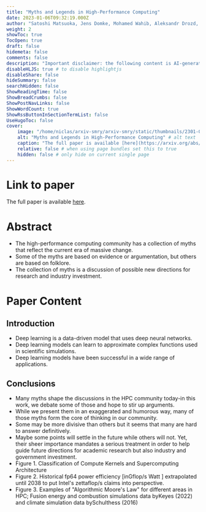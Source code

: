 ```yaml
---
title: "Myths and Legends in High-Performance Computing"
date: 2023-01-06T09:32:19.000Z
author: "Satoshi Matsuoka, Jens Domke, Mohamed Wahib, Aleksandr Drozd, Torsten Hoefler"
weight: 2
showToc: true
TocOpen: true
draft: false
hidemeta: false
comments: false
description: "Important disclaimer: the following content is AI-generated, please make sure to fact check the presented information by reading the full paper."
disableHLJS: true # to disable highlightjs
disableShare: false
hideSummary: false
searchHidden: false
ShowReadingTime: false
ShowBreadCrumbs: false
ShowPostNavLinks: false
ShowWordCount: true
ShowRssButtonInSectionTermList: false
UseHugoToc: false
cover:
    image: "/home/niclas/arxiv-smry/arxiv-smry/static/thumbnails/2301-02432v1.webp" # image path/url
    alt: "Myths and Legends in High-Performance Computing" # alt text
    caption: "The full paper is available [here](https://arxiv.org/abs/2301.02432)." # display caption under cover
    relative: false # when using page bundles set this to true
    hidden: false # only hide on current single page
---
```


# Link to paper
The full paper is available [here](https://arxiv.org/abs/2301.02432).


# Abstract
- The high-performance computing community has a collection of myths that reflect the current era of massive change.
- Some of the myths are based on evidence or argumentation, but others are based on folklore.
- The collection of myths is a discussion of possible new directions for research and industry investment.

# Paper Content

## Introduction
- Deep learning is a data-driven model that uses deep neural networks.
- Deep learning models can learn to approximate complex functions used in scientific simulations.
- Deep learning models have been successful in a wide range of applications.

## Conclusions
- Many myths shape the discussions in the HPC community today-in this work, we debate some of those and hope to stir up arguments.
- While we present them in an exaggerated and humorous way, many of those myths form the core of thinking in our community.
- Some may be more divisive than others but it seems that many are hard to answer definitively.
- Maybe some points will settle in the future while others will not. Yet, their sheer importance mandates a serious treatment in order to help guide future directions for academic research but also industry and government investment.
- Figure 1. Classification of Compute Kernels and Supercomputing Architecture
- Figure 2. Historical fp64 power efficiency [inGflop/s  Watt ] extrapolated until 2038 to put Intel's zettaflop/s claims into perspective.
- Figure 3. Examples of "Algorithmic Moore's Law" for different areas in HPC; Fusion energy and combustion simulations data byKeyes (2022) and climate simulation data bySchulthess (2016)
